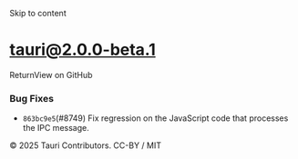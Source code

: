 Skip to content
# tauri@2.0.0-beta.1
ReturnView on GitHub
### Bug Fixes
  * `863bc9e5`(#8749) Fix regression on the JavaScript code that processes the IPC message.


© 2025 Tauri Contributors. CC-BY / MIT
